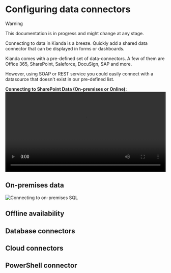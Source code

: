# Configuring data connectors

> [!WARNING]
>
> This documentation is in progress and might change at any stage.

Connecting to data in Kianda is a breeze. Quickly add a shared data connector that can be displayed in forms or dashboards.

Kianda comes with a pre-defined set of data-connectors. A few of them are Office 365, SharePoint, Saleforce, DocuSign, SAP and more. 

However, using SOAP or REST service you could easily connect with a datasource that doesn't exist in our pre-defined list.

**Connecting to SharePoint Data (On-premises or Online):**
<video width="100%" style="width:100%" controls>
    <source src="videos/connect-to-sharepoint.mp4">
    Your browser does not support the video tag.
    </source>
</video>


## On-premises data

![Connecting to on-premises SQL](https://app.kianda.com/Content/6ceb0eeb-bfb7-44a8-ad57-3df169286224/2929bafd-a863-48f8-985e-644bb48b7596.gif)

## Offline availability

## Database connectors

## Cloud connectors

## PowerShell connector